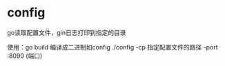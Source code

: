 # config
go读取配置文件，gin日志打印到指定的目录

使用：go build 编译成二进制如config
./config -cp 指定配置文件的路径 -port :8090 (端口)   
   

